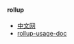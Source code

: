 

#### rollup
- [中文网](https://www.rollupjs.com/)
- [rollup-usage-doc](https://github.com/JohnApache/rollup-usage-doc)
